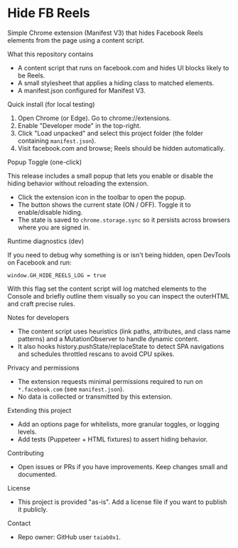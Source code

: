 
Hide FB Reels
=============

Simple Chrome extension (Manifest V3) that hides Facebook Reels elements from the page using a content script.

What this repository contains

- A content script that runs on facebook.com and hides UI blocks likely to be Reels.
- A small stylesheet that applies a hiding class to matched elements.
- A manifest.json configured for Manifest V3.

Quick install (for local testing)

1. Open Chrome (or Edge). Go to chrome://extensions.
2. Enable "Developer mode" in the top-right.
3. Click "Load unpacked" and select this project folder (the folder containing `manifest.json`).
4. Visit facebook.com and browse; Reels should be hidden automatically.

Popup Toggle (one-click)

This release includes a small popup that lets you enable or disable the hiding behavior without reloading the extension.

- Click the extension icon in the toolbar to open the popup.
- The button shows the current state (ON / OFF). Toggle it to enable/disable hiding.
- The state is saved to `chrome.storage.sync` so it persists across browsers where you are signed in.

Runtime diagnostics (dev)

If you need to debug why something is or isn't being hidden, open DevTools on Facebook and run:

    window.GH_HIDE_REELS_LOG = true

With this flag set the content script will log matched elements to the Console and briefly outline them visually so you can inspect the outerHTML and craft precise rules.

Notes for developers

- The content script uses heuristics (link paths, attributes, and class name patterns) and a MutationObserver to handle dynamic content.
- It also hooks history.pushState/replaceState to detect SPA navigations and schedules throttled rescans to avoid CPU spikes.

Privacy and permissions

- The extension requests minimal permissions required to run on `*.facebook.com` (see `manifest.json`).
- No data is collected or transmitted by this extension.

Extending this project

- Add an options page for whitelists, more granular toggles, or logging levels.
- Add tests (Puppeteer + HTML fixtures) to assert hiding behavior.

Contributing

- Open issues or PRs if you have improvements. Keep changes small and documented.

License

- This project is provided "as-is". Add a license file if you want to publish it publicly.

Contact

- Repo owner: GitHub user `taiab0x1`.

